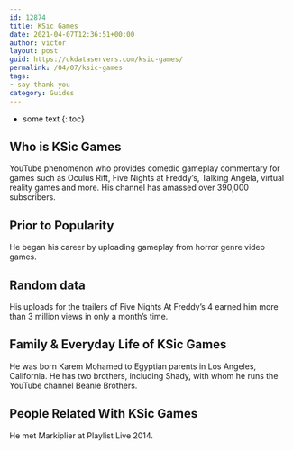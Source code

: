 ```yaml
---
id: 12874
title: KSic Games
date: 2021-04-07T12:36:51+00:00
author: victor
layout: post
guid: https://ukdataservers.com/ksic-games/
permalink: /04/07/ksic-games
tags:
- say thank you
category: Guides
---
```


* some text
{: toc}


## Who is KSic Games



YouTube phenomenon who provides comedic gameplay commentary for games such as Oculus Rift, Five Nights at Freddy&#8217;s, Talking Angela, virtual reality games and more. His channel has amassed over 390,000 subscribers.  

                
                
                
## Prior to Popularity



He began his career by uploading gameplay from horror genre video games. 

                
                
                
## Random data



His uploads for the trailers of Five Nights At Freddy&#8217;s 4 earned him more than 3 million views in only a month&#8217;s time.  

                
                
                
## Family & Everyday Life of KSic Games



He was born Karem Mohamed to Egyptian parents in Los Angeles, California. He has two brothers, including Shady, with whom he runs the YouTube channel Beanie Brothers.  

                
                
                
## People Related With KSic Games



He met Markiplier at Playlist Live 2014.  

                
              
            
          
          
          